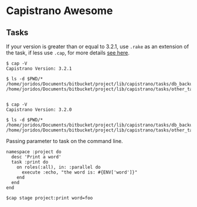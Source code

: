 Capistrano Awesome
==================

## Tasks

If your version is greater than or equal to 3.2.1, use `.rake` as an extension of the task, if less use `.cap`, for more details [see here](https://github.com/capistrano/capistrano/commit/7e41233d76fec0aca6877b62b876b7e2c9b85ec0).

    $ cap -V
    Capistrano Version: 3.2.1
    
    $ ls -d $PWD/*
    /home/joridos/Documents/bitbucket/project/lib/capistrano/tasks/db_backup.rake
    /home/joridos/Documents/bitbucket/project/lib/capistrano/tasks/other_task.rake


    $ cap -V
    Capistrano Version: 3.2.0
    
    $ ls -d $PWD/*
    /home/joridos/Documents/bitbucket/project/lib/capistrano/tasks/db_backup.cap
    /home/joridos/Documents/bitbucket/project/lib/capistrano/tasks/other_task.cap

Passing parameter to task on the command line.

    namespace :project do
      desc 'Print a word'
      task :print do
        on roles(:all), in: :parallel do
          execute :echo, "the word is: #{ENV['word']}"
        end
      end
    end
``` shell    
$cap stage project:print word=foo
```
